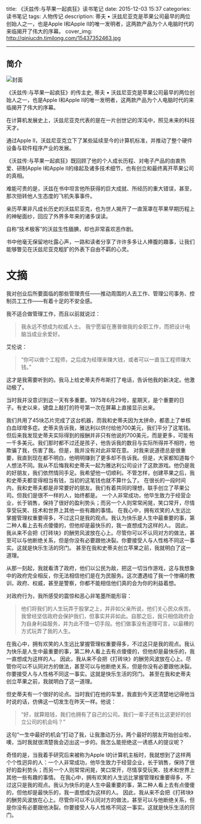 title: 《沃兹传:与苹果一起疯狂》读书笔记
date: 2015-12-03 15:37
categories: 读书笔记
tags: 人物传记
description: 蒂夫 • 沃兹尼亚克是苹果公司最早的两位创始人之一，也是Apple I和Apple II的唯一发明者，这两款产品为个人电脑时代的来临揭开了伟大的序幕。
cover_img: http://qiniucdn.timilong.com/15437352463.jpg

---

## 简介
![封面](http://qiniucdn.timilong.com/wozizhuan-apple.jpg)

《沃兹传:与苹果一起疯狂》的传主史, 蒂夫 • 沃兹尼亚克是苹果公司最早的两位创始人之一，也是Apple I和Apple II的唯一发明者，这两款产品为个人电脑时代的来临揭开了伟大的序幕。

在计算机发展史上，沃兹尼亚克代表的是在一片创世记的浑沌中，照见未来的科技天才。

通过Apple II，沃兹尼亚克立下了某些延续至今的计算机标准，并推动了整个硬件设备与软件程序产业的发展。

《沃兹传:与苹果一起疯狂》既回顾了他的个人成长历程、对电子产品的由衷热爱、研制Apple I和Apple II的缘起及诸多技术细节，也有创立和最终离开苹果公司的真相。

难能可贵的是，沃兹在书中坦言他所获得的巨大成就、所经历的重大错误，甚至，那次扭转他人生态度的飞机失事事件。

亲历苹果非凡成长历史的沃兹尼亚克，也为世人揭开了一直笼罩在苹果早期历程上的神秘面纱，回应了外界多年来的诸多误读。

自称“技术极客”的沃兹生性腼腆，却也非常喜欢恶作剧。

书中他毫无保留地吐露心声，一路和读者分享了许许多多让人捧腹的趣事，让我们能够瞥见在沃兹尼亚克粗犷的外表下自由不羁的心灵。


# 文摘

我对创业后所要面临的那些管理责任——推动周围的人去工作、管理公司事务、控制员工工作——有着十足的不安全感。

我不适合做管理工作，而且以前就说过：
> 我永远不想成为权威人士。 我宁愿留在惠普做我的全职工作，而把设计电脑当成业余爱好。

艾伦说：
> “你可以做个工程师，之后成为经理来赚大钱，或者可以一直当工程师赚大钱。” 

这才是我需要听到的。我马上给史蒂夫乔布斯打了电话，告诉他我的新决定。他激动极了。

当时我并没意识到这一天有多重要。1975年6月29号，星期天，是个重要的日子。有史以来，键盘上敲打的符号第一次在屏幕上直接显示出来。

我们共用了45块芯片完成了这台机器，而我和史蒂夫因为太拼命，都患上了单核白血球增多症。史蒂夫告诉我，雅达利以供付给他700美元，我们平分了这笔钱。但后来我发现史蒂夫实际得到的报酬并非只有他说的700美元，而是更多，可能有一千多美元。我们那时都不过还是孩子，他告诉我的数目与实际所得并不相符，他欺骗了我，伤害了我。但是，我并没有对此非常在意。 对我来说道德总是很重要，我直到现在都不明白，他明明赚到了更多却不告诉我。但是，大家都知道每个人想法不同。我从不后悔我和史蒂夫一起为雅达利公司设计了这款游戏。他仍是我的好朋友，我们依然情同手足。我希望他一切顺利。不管怎样，创建苹果之后，我和史蒂夫都变得相当有钱，当初的这笔钱也就不算什么了。 在很长的一段时间内，我和史蒂夫都是非常要好的朋友。我们有着共同的理想，联手创立了苹果公司。但我们是很不一样的人，始终都是。 一个人非常成功，他毕生致力于经营企业，长于销售，保持了很好的盈利势头；而另一个人则常常闲晃，笑口常开，尽情享受玩笑、技术和世界上其他一些有趣的事情。 在我心中，拥有欢笑的人生远比掌握管理权重要得多，不过这只是我的观点。我认为快乐是人生中最重要的事，第二种人看上去有点傻傻的，但他却是最快乐的，我一直想成为这样的人。 因此，我从来不会把《打砖块》的酬劳风波放在心上。尽管你可以不认同对方的做法，甚至可以与他断绝关系，但是你没有必要跟他决裂。你要接受人与人性格不同这一事实。这就是快乐生活的窍门。 甚至在我和史蒂夫创立苹果之前，我就明白了这一道理。

从那一刻起，我就看清了政府，他们以公民为敌，把这一切当作游戏，这与我想象中的政府完全相反，你无法相信他们是在为民服务。这次遭遇给了我一个惨痛的教训，政府、权威，甚至是警察，你都不能相信他们真的会为你的利益着想。

对政府行为，我所感受的震惊和恶心非笔墨所能形容：
> 他们将我们的人生玩弄于股掌之上，并非如父亲所说，他们关心民众疾苦。我曾经坚信政府会保护我们，但事实并非如此。自那之后，我只相信政府会为自身利益服务，并为此不惜一切手段。他们做事没有道理可言，以最糟的方式玩弄了我的人生。

在我心中，拥有欢笑的人生远比掌握管理权重要得多，不过这只是我的观点。我认为快乐是人生中最重要的事，第二种人看上去有点傻傻的，但他却是最快乐的，我一直想成为这样的人。 因此，我从来不会把《打砖块》的酬劳风波放在心上。尽管你可以不认同对方的做法，甚至可以与他断绝关系，但是你没有必要跟他决裂。你要接受人与人性格不同这一事实。这就是快乐生活的窍门。 甚至在我和史蒂夫创立苹果之前，我就明白了这一道理。

但史蒂夫有一个很好的论点。当时我们在他的车里，我直到今天还清楚地记得他当时说的话，仿佛这一切发生在昨天一样。他说：
> “好，就算赔钱，我们也拥有了自己的公司。我们一辈子还有比这更好的创立公司的机会吗？” 

这句“一生中最好的机会”打动了我，让我激动万分。两个最好的朋友开始创业啦，噢，当时我就很清楚我会迈出这一步的。我怎么能拒绝这一诱惑人的提议呢？

奇怪的是，当我着手研究后来被称为Apple I的计算机主板时，我就想到了这样两个个性迥异的人：一个人非常成功，他毕生致力于经营企业，长于销售，保持了很好的盈利势头；而另一个人则常常闲晃，笑口常开，尽情享受玩笑、技术和世界上其他一些有趣的事情。 在我心中，拥有欢笑的人生远比掌握管理权重要得多，不过这只是我的观点。我认为快乐的是人生中最重要的事，第二种人看上去有点傻傻的，但他却是最快乐的，我一直想成为这样的人。 因此，我从来不会把《打砖块》的酬劳风波放在心上。尽管你可以不认同对方的做法，甚至可以与他断绝关系，但是你没有必要跟他决裂。你要接受人与人性格不同这一事实。这就是快乐生活的窍门。
